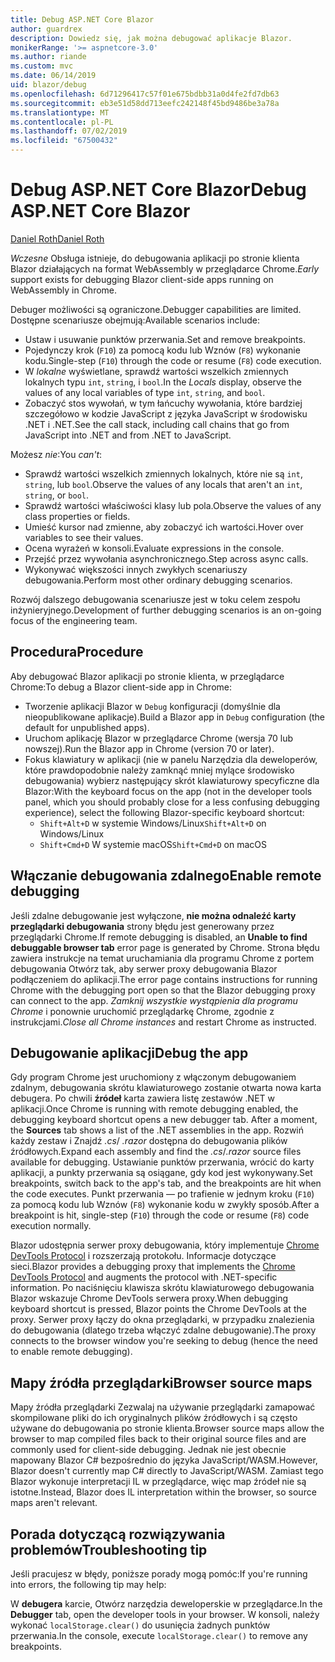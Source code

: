 ```yaml
---
title: Debug ASP.NET Core Blazor
author: guardrex
description: Dowiedz się, jak można debugować aplikacje Blazor.
monikerRange: '>= aspnetcore-3.0'
ms.author: riande
ms.custom: mvc
ms.date: 06/14/2019
uid: blazor/debug
ms.openlocfilehash: 6d71296417c57f01e675bdbb31a0d4fe2fd7db63
ms.sourcegitcommit: eb3e51d58dd713eefc242148f45bd9486be3a78a
ms.translationtype: MT
ms.contentlocale: pl-PL
ms.lasthandoff: 07/02/2019
ms.locfileid: "67500432"
---
```

# <a name="debug-aspnet-core-blazor"></a><span data-ttu-id="44467-103">Debug ASP.NET Core Blazor</span><span class="sxs-lookup"><span data-stu-id="44467-103">Debug ASP.NET Core Blazor</span></span>

[<span data-ttu-id="44467-104">Daniel Roth</span><span class="sxs-lookup"><span data-stu-id="44467-104">Daniel Roth</span></span>](https://github.com/danroth27)

<span data-ttu-id="44467-105">*Wczesne* Obsługa istnieje, do debugowania aplikacji po stronie klienta Blazor działających na format WebAssembly w przeglądarce Chrome.</span><span class="sxs-lookup"><span data-stu-id="44467-105">*Early* support exists for debugging Blazor client-side apps running on WebAssembly in Chrome.</span></span>

<span data-ttu-id="44467-106">Debuger możliwości są ograniczone.</span><span class="sxs-lookup"><span data-stu-id="44467-106">Debugger capabilities are limited.</span></span> <span data-ttu-id="44467-107">Dostępne scenariusze obejmują:</span><span class="sxs-lookup"><span data-stu-id="44467-107">Available scenarios include:</span></span>

* <span data-ttu-id="44467-108">Ustaw i usuwanie punktów przerwania.</span><span class="sxs-lookup"><span data-stu-id="44467-108">Set and remove breakpoints.</span></span>
* <span data-ttu-id="44467-109">Pojedynczy krok (`F10`) za pomocą kodu lub Wznów (`F8`) wykonanie kodu.</span><span class="sxs-lookup"><span data-stu-id="44467-109">Single-step (`F10`) through the code or resume (`F8`) code execution.</span></span>
* <span data-ttu-id="44467-110">W *lokalne* wyświetlane, sprawdź wartości wszelkich zmiennych lokalnych typu `int`, `string`, i `bool`.</span><span class="sxs-lookup"><span data-stu-id="44467-110">In the *Locals* display, observe the values of any local variables of type `int`, `string`, and `bool`.</span></span>
* <span data-ttu-id="44467-111">Zobaczyć stos wywołań, w tym łańcuchy wywołania, które bardziej szczegółowo w kodzie JavaScript z języka JavaScript w środowisku .NET i .NET.</span><span class="sxs-lookup"><span data-stu-id="44467-111">See the call stack, including call chains that go from JavaScript into .NET and from .NET to JavaScript.</span></span>

<span data-ttu-id="44467-112">Możesz *nie*:</span><span class="sxs-lookup"><span data-stu-id="44467-112">You *can't*:</span></span>

* <span data-ttu-id="44467-113">Sprawdź wartości wszelkich zmiennych lokalnych, które nie są `int`, `string`, lub `bool`.</span><span class="sxs-lookup"><span data-stu-id="44467-113">Observe the values of any locals that aren't an `int`, `string`, or `bool`.</span></span>
* <span data-ttu-id="44467-114">Sprawdź wartości właściwości klasy lub pola.</span><span class="sxs-lookup"><span data-stu-id="44467-114">Observe the values of any class properties or fields.</span></span>
* <span data-ttu-id="44467-115">Umieść kursor nad zmienne, aby zobaczyć ich wartości.</span><span class="sxs-lookup"><span data-stu-id="44467-115">Hover over variables to see their values.</span></span>
* <span data-ttu-id="44467-116">Ocena wyrażeń w konsoli.</span><span class="sxs-lookup"><span data-stu-id="44467-116">Evaluate expressions in the console.</span></span>
* <span data-ttu-id="44467-117">Przejść przez wywołania asynchronicznego.</span><span class="sxs-lookup"><span data-stu-id="44467-117">Step across async calls.</span></span>
* <span data-ttu-id="44467-118">Wykonywać większości innych zwykłych scenariuszy debugowania.</span><span class="sxs-lookup"><span data-stu-id="44467-118">Perform most other ordinary debugging scenarios.</span></span>

<span data-ttu-id="44467-119">Rozwój dalszego debugowania scenariusze jest w toku celem zespołu inżynieryjnego.</span><span class="sxs-lookup"><span data-stu-id="44467-119">Development of further debugging scenarios is an on-going focus of the engineering team.</span></span>

## <a name="procedure"></a><span data-ttu-id="44467-120">Procedura</span><span class="sxs-lookup"><span data-stu-id="44467-120">Procedure</span></span>

<span data-ttu-id="44467-121">Aby debugować Blazor aplikacji po stronie klienta, w przeglądarce Chrome:</span><span class="sxs-lookup"><span data-stu-id="44467-121">To debug a Blazor client-side app in Chrome:</span></span>

* <span data-ttu-id="44467-122">Tworzenie aplikacji Blazor w `Debug` konfiguracji (domyślnie dla nieopublikowane aplikacje).</span><span class="sxs-lookup"><span data-stu-id="44467-122">Build a Blazor app in `Debug` configuration (the default for unpublished apps).</span></span>
* <span data-ttu-id="44467-123">Uruchom aplikację Blazor w przeglądarce Chrome (wersja 70 lub nowszej).</span><span class="sxs-lookup"><span data-stu-id="44467-123">Run the Blazor app in Chrome (version 70 or later).</span></span>
* <span data-ttu-id="44467-124">Fokus klawiatury w aplikacji (nie w panelu Narzędzia dla deweloperów, które prawdopodobnie należy zamknąć mniej mylące środowisko debugowania) wybierz następujący skrót klawiaturowy specyficzne dla Blazor:</span><span class="sxs-lookup"><span data-stu-id="44467-124">With the keyboard focus on the app (not in the developer tools panel, which you should probably close for a less confusing debugging experience), select the following Blazor-specific keyboard shortcut:</span></span>
  * <span data-ttu-id="44467-125">`Shift+Alt+D` w systemie Windows/Linux</span><span class="sxs-lookup"><span data-stu-id="44467-125">`Shift+Alt+D` on Windows/Linux</span></span>
  * <span data-ttu-id="44467-126">`Shift+Cmd+D` W systemie macOS</span><span class="sxs-lookup"><span data-stu-id="44467-126">`Shift+Cmd+D` on macOS</span></span>

## <a name="enable-remote-debugging"></a><span data-ttu-id="44467-127">Włączanie debugowania zdalnego</span><span class="sxs-lookup"><span data-stu-id="44467-127">Enable remote debugging</span></span>

<span data-ttu-id="44467-128">Jeśli zdalne debugowanie jest wyłączone, **nie można odnaleźć karty przeglądarki debugowania** strony błędu jest generowany przez przeglądarki Chrome.</span><span class="sxs-lookup"><span data-stu-id="44467-128">If remote debugging is disabled, an **Unable to find debuggable browser tab** error page is generated by Chrome.</span></span> <span data-ttu-id="44467-129">Strona błędu zawiera instrukcje na temat uruchamiania dla programu Chrome z portem debugowania Otwórz tak, aby serwer proxy debugowania Blazor podłączeniem do aplikacji.</span><span class="sxs-lookup"><span data-stu-id="44467-129">The error page contains instructions for running Chrome with the debugging port open so that the Blazor debugging proxy can connect to the app.</span></span> <span data-ttu-id="44467-130">*Zamknij wszystkie wystąpienia dla programu Chrome* i ponownie uruchomić przeglądarkę Chrome, zgodnie z instrukcjami.</span><span class="sxs-lookup"><span data-stu-id="44467-130">*Close all Chrome instances* and restart Chrome as instructed.</span></span>

## <a name="debug-the-app"></a><span data-ttu-id="44467-131">Debugowanie aplikacji</span><span class="sxs-lookup"><span data-stu-id="44467-131">Debug the app</span></span>

<span data-ttu-id="44467-132">Gdy program Chrome jest uruchomiony z włączonym debugowaniem zdalnym, debugowania skrótu klawiaturowego zostanie otwarta nowa karta debugera. Po chwili **źródeł** karta zawiera listę zestawów .NET w aplikacji.</span><span class="sxs-lookup"><span data-stu-id="44467-132">Once Chrome is running with remote debugging enabled, the debugging keyboard shortcut opens a new debugger tab. After a moment, the **Sources** tab shows a list of the .NET assemblies in the app.</span></span> <span data-ttu-id="44467-133">Rozwiń każdy zestaw i Znajdź *.cs*/ *.razor* dostępna do debugowania plików źródłowych.</span><span class="sxs-lookup"><span data-stu-id="44467-133">Expand each assembly and find the *.cs*/*.razor* source files available for debugging.</span></span> <span data-ttu-id="44467-134">Ustawianie punktów przerwania, wrócić do karty aplikacji, a punkty przerwania są osiągane, gdy kod jest wykonywany.</span><span class="sxs-lookup"><span data-stu-id="44467-134">Set breakpoints, switch back to the app's tab, and the breakpoints are hit when the code executes.</span></span> <span data-ttu-id="44467-135">Punkt przerwania — po trafienie w jednym kroku (`F10`) za pomocą kodu lub Wznów (`F8`) wykonanie kodu w zwykły sposób.</span><span class="sxs-lookup"><span data-stu-id="44467-135">After a breakpoint is hit, single-step (`F10`) through the code or resume (`F8`) code execution normally.</span></span>

<span data-ttu-id="44467-136">Blazor udostępnia serwer proxy debugowania, który implementuje [Chrome DevTools Protocol](https://chromedevtools.github.io/devtools-protocol/) i rozszerzają protokołu. Informacje dotyczące sieci.</span><span class="sxs-lookup"><span data-stu-id="44467-136">Blazor provides a debugging proxy that implements the [Chrome DevTools Protocol](https://chromedevtools.github.io/devtools-protocol/) and augments the protocol with .NET-specific information.</span></span> <span data-ttu-id="44467-137">Po naciśnięciu klawisza skrótu klawiaturowego debugowania Blazor wskazuje Chrome DevTools serwera proxy.</span><span class="sxs-lookup"><span data-stu-id="44467-137">When debugging keyboard shortcut is pressed, Blazor points the Chrome DevTools at the proxy.</span></span> <span data-ttu-id="44467-138">Serwer proxy łączy do okna przeglądarki, w przypadku znalezienia do debugowania (dlatego trzeba włączyć zdalne debugowanie).</span><span class="sxs-lookup"><span data-stu-id="44467-138">The proxy connects to the browser window you're seeking to debug (hence the need to enable remote debugging).</span></span>

## <a name="browser-source-maps"></a><span data-ttu-id="44467-139">Mapy źródła przeglądarki</span><span class="sxs-lookup"><span data-stu-id="44467-139">Browser source maps</span></span>

<span data-ttu-id="44467-140">Mapy źródła przeglądarki Zezwalaj na używanie przeglądarki zamapować skompilowane pliki do ich oryginalnych plików źródłowych i są często używane do debugowania po stronie klienta.</span><span class="sxs-lookup"><span data-stu-id="44467-140">Browser source maps allow the browser to map compiled files back to their original source files and are commonly used for client-side debugging.</span></span> <span data-ttu-id="44467-141">Jednak nie jest obecnie mapowany Blazor C# bezpośrednio do języka JavaScript/WASM.</span><span class="sxs-lookup"><span data-stu-id="44467-141">However, Blazor doesn't currently map C# directly to JavaScript/WASM.</span></span> <span data-ttu-id="44467-142">Zamiast tego Blazor wykonuje interpretacji IL w przeglądarce, więc map źródeł nie są istotne.</span><span class="sxs-lookup"><span data-stu-id="44467-142">Instead, Blazor does IL interpretation within the browser, so source maps aren't relevant.</span></span>

## <a name="troubleshooting-tip"></a><span data-ttu-id="44467-143">Porada dotyczącą rozwiązywania problemów</span><span class="sxs-lookup"><span data-stu-id="44467-143">Troubleshooting tip</span></span>

<span data-ttu-id="44467-144">Jeśli pracujesz w błędy, poniższe porady mogą pomóc:</span><span class="sxs-lookup"><span data-stu-id="44467-144">If you're running into errors, the following tip may help:</span></span>

<span data-ttu-id="44467-145">W **debugera** karcie, Otwórz narzędzia deweloperskie w przeglądarce.</span><span class="sxs-lookup"><span data-stu-id="44467-145">In the **Debugger** tab, open the developer tools in your browser.</span></span> <span data-ttu-id="44467-146">W konsoli, należy wykonać `localStorage.clear()` do usunięcia żadnych punktów przerwania.</span><span class="sxs-lookup"><span data-stu-id="44467-146">In the console, execute `localStorage.clear()` to remove any breakpoints.</span></span>
